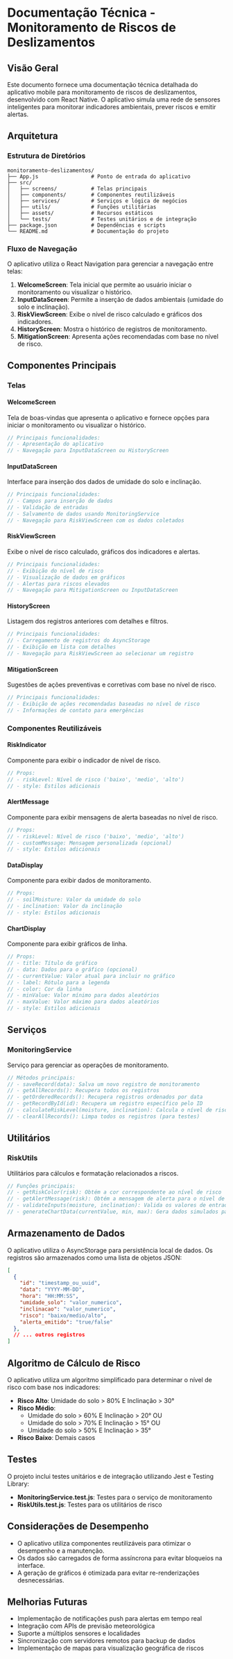 # Documentação Técnica - Monitoramento de Riscos de Deslizamentos

## Visão Geral

Este documento fornece uma documentação técnica detalhada do aplicativo mobile para monitoramento de riscos de deslizamentos, desenvolvido com React Native. O aplicativo simula uma rede de sensores inteligentes para monitorar indicadores ambientais, prever riscos e emitir alertas.

## Arquitetura

### Estrutura de Diretórios

```
monitoramento-deslizamentos/
├── App.js                 # Ponto de entrada do aplicativo
├── src/
│   ├── screens/           # Telas principais
│   ├── components/        # Componentes reutilizáveis
│   ├── services/          # Serviços e lógica de negócios
│   ├── utils/             # Funções utilitárias
│   ├── assets/            # Recursos estáticos
│   └── tests/             # Testes unitários e de integração
├── package.json           # Dependências e scripts
└── README.md              # Documentação do projeto
```

### Fluxo de Navegação

O aplicativo utiliza o React Navigation para gerenciar a navegação entre telas:

1. **WelcomeScreen**: Tela inicial que permite ao usuário iniciar o monitoramento ou visualizar o histórico.
2. **InputDataScreen**: Permite a inserção de dados ambientais (umidade do solo e inclinação).
3. **RiskViewScreen**: Exibe o nível de risco calculado e gráficos dos indicadores.
4. **HistoryScreen**: Mostra o histórico de registros de monitoramento.
5. **MitigationScreen**: Apresenta ações recomendadas com base no nível de risco.

## Componentes Principais

### Telas

#### WelcomeScreen

Tela de boas-vindas que apresenta o aplicativo e fornece opções para iniciar o monitoramento ou visualizar o histórico.

```javascript
// Principais funcionalidades:
// - Apresentação do aplicativo
// - Navegação para InputDataScreen ou HistoryScreen
```

#### InputDataScreen

Interface para inserção dos dados de umidade do solo e inclinação.

```javascript
// Principais funcionalidades:
// - Campos para inserção de dados
// - Validação de entradas
// - Salvamento de dados usando MonitoringService
// - Navegação para RiskViewScreen com os dados coletados
```

#### RiskViewScreen

Exibe o nível de risco calculado, gráficos dos indicadores e alertas.

```javascript
// Principais funcionalidades:
// - Exibição do nível de risco
// - Visualização de dados em gráficos
// - Alertas para riscos elevados
// - Navegação para MitigationScreen ou InputDataScreen
```

#### HistoryScreen

Listagem dos registros anteriores com detalhes e filtros.

```javascript
// Principais funcionalidades:
// - Carregamento de registros do AsyncStorage
// - Exibição em lista com detalhes
// - Navegação para RiskViewScreen ao selecionar um registro
```

#### MitigationScreen

Sugestões de ações preventivas e corretivas com base no nível de risco.

```javascript
// Principais funcionalidades:
// - Exibição de ações recomendadas baseadas no nível de risco
// - Informações de contato para emergências
```

### Componentes Reutilizáveis

#### RiskIndicator

Componente para exibir o indicador de nível de risco.

```javascript
// Props:
// - riskLevel: Nível de risco ('baixo', 'medio', 'alto')
// - style: Estilos adicionais
```

#### AlertMessage

Componente para exibir mensagens de alerta baseadas no nível de risco.

```javascript
// Props:
// - riskLevel: Nível de risco ('baixo', 'medio', 'alto')
// - customMessage: Mensagem personalizada (opcional)
// - style: Estilos adicionais
```

#### DataDisplay

Componente para exibir dados de monitoramento.

```javascript
// Props:
// - soilMoisture: Valor da umidade do solo
// - inclination: Valor da inclinação
// - style: Estilos adicionais
```

#### ChartDisplay

Componente para exibir gráficos de linha.

```javascript
// Props:
// - title: Título do gráfico
// - data: Dados para o gráfico (opcional)
// - currentValue: Valor atual para incluir no gráfico
// - label: Rótulo para a legenda
// - color: Cor da linha
// - minValue: Valor mínimo para dados aleatórios
// - maxValue: Valor máximo para dados aleatórios
// - style: Estilos adicionais
```

## Serviços

### MonitoringService

Serviço para gerenciar as operações de monitoramento.

```javascript
// Métodos principais:
// - saveRecord(data): Salva um novo registro de monitoramento
// - getAllRecords(): Recupera todos os registros
// - getOrderedRecords(): Recupera registros ordenados por data
// - getRecordById(id): Recupera um registro específico pelo ID
// - calculateRiskLevel(moisture, inclination): Calcula o nível de risco
// - clearAllRecords(): Limpa todos os registros (para testes)
```

## Utilitários

### RiskUtils

Utilitários para cálculos e formatação relacionados a riscos.

```javascript
// Funções principais:
// - getRiskColor(risk): Obtém a cor correspondente ao nível de risco
// - getAlertMessage(risk): Obtém a mensagem de alerta para o nível de risco
// - validateInputs(moisture, inclination): Valida os valores de entrada
// - generateChartData(currentValue, min, max): Gera dados simulados para gráficos
```

## Armazenamento de Dados

O aplicativo utiliza o AsyncStorage para persistência local de dados. Os registros são armazenados como uma lista de objetos JSON:

```json
[
  {
    "id": "timestamp_ou_uuid",
    "data": "YYYY-MM-DD",
    "hora": "HH:MM:SS",
    "umidade_solo": "valor_numerico",
    "inclinacao": "valor_numerico",
    "risco": "baixo/medio/alto",
    "alerta_emitido": "true/false"
  },
  // ... outros registros
]
```

## Algoritmo de Cálculo de Risco

O aplicativo utiliza um algoritmo simplificado para determinar o nível de risco com base nos indicadores:

- **Risco Alto**: Umidade do solo > 80% E Inclinação > 30°
- **Risco Médio**: 
  - Umidade do solo > 60% E Inclinação > 20° OU
  - Umidade do solo > 70% E Inclinação > 15° OU
  - Umidade do solo > 50% E Inclinação > 35°
- **Risco Baixo**: Demais casos

## Testes

O projeto inclui testes unitários e de integração utilizando Jest e Testing Library:

- **MonitoringService.test.js**: Testes para o serviço de monitoramento
- **RiskUtils.test.js**: Testes para os utilitários de risco

## Considerações de Desempenho

- O aplicativo utiliza componentes reutilizáveis para otimizar o desempenho e a manutenção.
- Os dados são carregados de forma assíncrona para evitar bloqueios na interface.
- A geração de gráficos é otimizada para evitar re-renderizações desnecessárias.

## Melhorias Futuras

- Implementação de notificações push para alertas em tempo real
- Integração com APIs de previsão meteorológica
- Suporte a múltiplos sensores e localidades
- Sincronização com servidores remotos para backup de dados
- Implementação de mapas para visualização geográfica de riscos

